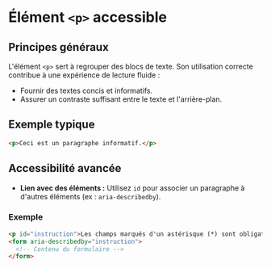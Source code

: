 # Élément `<p>` accessible

## Principes généraux

L'élément `<p>` sert à regrouper des blocs de texte. Son utilisation correcte contribue à une expérience de lecture fluide :

- Fournir des textes concis et informatifs.
- Assurer un contraste suffisant entre le texte et l'arrière-plan.

## Exemple typique

```html
<p>Ceci est un paragraphe informatif.</p>
```

## Accessibilité avancée

- **Lien avec des éléments :** Utilisez `id` pour associer un paragraphe à d'autres éléments (ex : `aria-describedby`).

### Exemple

```html
<p id="instruction">Les champs marqués d'un astérisque (*) sont obligatoires.</p>
<form aria-describedby="instruction">
  <!-- Contenu du formulaire -->
</form>
```

